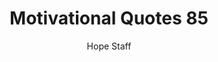 ---
image: /assets/img/mq/mq_85_lombardi.png
title: Motivational Quotes 85
categories:
  - Motivational Quotes
author: Hope Staff
notes: Motivational Quotes 85
embed: >-
  EMBED_GOES_HERE
transcript: >-
  SOME LINES OF TEXT START HERE
---